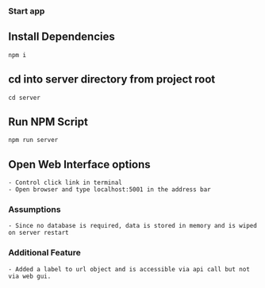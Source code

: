 ### Start app

## Install Dependencies
`npm i`

## cd into server directory from project root
`cd server`

## Run NPM Script
`npm run server`

## Open Web Interface options
    - Control click link in terminal
    - Open browser and type localhost:5001 in the address bar

### Assumptions
    - Since no database is required, data is stored in memory and is wiped on server restart

### Additional Feature
    - Added a label to url object and is accessible via api call but not via web gui. 